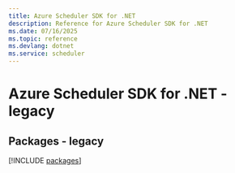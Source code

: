 ```yaml
---
title: Azure Scheduler SDK for .NET
description: Reference for Azure Scheduler SDK for .NET
ms.date: 07/16/2025
ms.topic: reference
ms.devlang: dotnet
ms.service: scheduler
---
```

# Azure Scheduler SDK for .NET - legacy
## Packages - legacy
[!INCLUDE [packages](scheduler-index.md)]